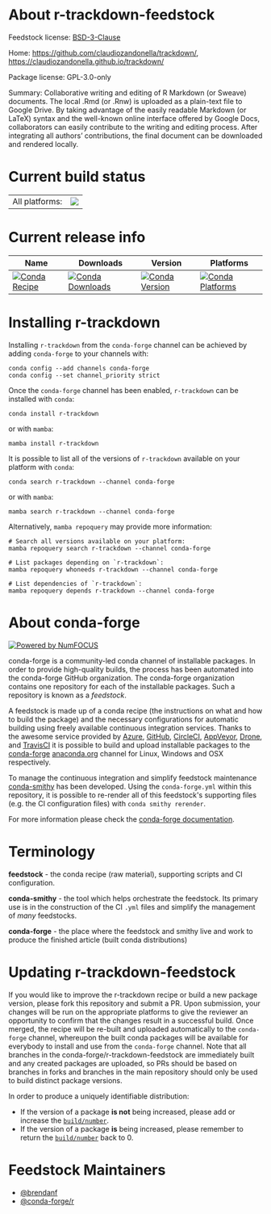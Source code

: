 About r-trackdown-feedstock
===========================

Feedstock license: [BSD-3-Clause](https://github.com/conda-forge/r-trackdown-feedstock/blob/main/LICENSE.txt)

Home: https://github.com/claudiozandonella/trackdown/, https://claudiozandonella.github.io/trackdown/

Package license: GPL-3.0-only

Summary: Collaborative writing and editing of R Markdown (or Sweave) documents. The local .Rmd (or .Rnw) is uploaded as a plain-text file to Google Drive. By taking advantage of the easily readable Markdown (or LaTeX) syntax and the well-known online interface offered by Google Docs, collaborators can easily contribute to the writing and editing process. After integrating all authors’ contributions, the final document can be downloaded and rendered locally.

Current build status
====================


<table><tr><td>All platforms:</td>
    <td>
      <a href="https://dev.azure.com/conda-forge/feedstock-builds/_build/latest?definitionId=13702&branchName=main">
        <img src="https://dev.azure.com/conda-forge/feedstock-builds/_apis/build/status/r-trackdown-feedstock?branchName=main">
      </a>
    </td>
  </tr>
</table>

Current release info
====================

| Name | Downloads | Version | Platforms |
| --- | --- | --- | --- |
| [![Conda Recipe](https://img.shields.io/badge/recipe-r--trackdown-green.svg)](https://anaconda.org/conda-forge/r-trackdown) | [![Conda Downloads](https://img.shields.io/conda/dn/conda-forge/r-trackdown.svg)](https://anaconda.org/conda-forge/r-trackdown) | [![Conda Version](https://img.shields.io/conda/vn/conda-forge/r-trackdown.svg)](https://anaconda.org/conda-forge/r-trackdown) | [![Conda Platforms](https://img.shields.io/conda/pn/conda-forge/r-trackdown.svg)](https://anaconda.org/conda-forge/r-trackdown) |

Installing r-trackdown
======================

Installing `r-trackdown` from the `conda-forge` channel can be achieved by adding `conda-forge` to your channels with:

```
conda config --add channels conda-forge
conda config --set channel_priority strict
```

Once the `conda-forge` channel has been enabled, `r-trackdown` can be installed with `conda`:

```
conda install r-trackdown
```

or with `mamba`:

```
mamba install r-trackdown
```

It is possible to list all of the versions of `r-trackdown` available on your platform with `conda`:

```
conda search r-trackdown --channel conda-forge
```

or with `mamba`:

```
mamba search r-trackdown --channel conda-forge
```

Alternatively, `mamba repoquery` may provide more information:

```
# Search all versions available on your platform:
mamba repoquery search r-trackdown --channel conda-forge

# List packages depending on `r-trackdown`:
mamba repoquery whoneeds r-trackdown --channel conda-forge

# List dependencies of `r-trackdown`:
mamba repoquery depends r-trackdown --channel conda-forge
```


About conda-forge
=================

[![Powered by
NumFOCUS](https://img.shields.io/badge/powered%20by-NumFOCUS-orange.svg?style=flat&colorA=E1523D&colorB=007D8A)](https://numfocus.org)

conda-forge is a community-led conda channel of installable packages.
In order to provide high-quality builds, the process has been automated into the
conda-forge GitHub organization. The conda-forge organization contains one repository
for each of the installable packages. Such a repository is known as a *feedstock*.

A feedstock is made up of a conda recipe (the instructions on what and how to build
the package) and the necessary configurations for automatic building using freely
available continuous integration services. Thanks to the awesome service provided by
[Azure](https://azure.microsoft.com/en-us/services/devops/), [GitHub](https://github.com/),
[CircleCI](https://circleci.com/), [AppVeyor](https://www.appveyor.com/),
[Drone](https://cloud.drone.io/welcome), and [TravisCI](https://travis-ci.com/)
it is possible to build and upload installable packages to the
[conda-forge](https://anaconda.org/conda-forge) [anaconda.org](https://anaconda.org/)
channel for Linux, Windows and OSX respectively.

To manage the continuous integration and simplify feedstock maintenance
[conda-smithy](https://github.com/conda-forge/conda-smithy) has been developed.
Using the ``conda-forge.yml`` within this repository, it is possible to re-render all of
this feedstock's supporting files (e.g. the CI configuration files) with ``conda smithy rerender``.

For more information please check the [conda-forge documentation](https://conda-forge.org/docs/).

Terminology
===========

**feedstock** - the conda recipe (raw material), supporting scripts and CI configuration.

**conda-smithy** - the tool which helps orchestrate the feedstock.
                   Its primary use is in the construction of the CI ``.yml`` files
                   and simplify the management of *many* feedstocks.

**conda-forge** - the place where the feedstock and smithy live and work to
                  produce the finished article (built conda distributions)


Updating r-trackdown-feedstock
==============================

If you would like to improve the r-trackdown recipe or build a new
package version, please fork this repository and submit a PR. Upon submission,
your changes will be run on the appropriate platforms to give the reviewer an
opportunity to confirm that the changes result in a successful build. Once
merged, the recipe will be re-built and uploaded automatically to the
`conda-forge` channel, whereupon the built conda packages will be available for
everybody to install and use from the `conda-forge` channel.
Note that all branches in the conda-forge/r-trackdown-feedstock are
immediately built and any created packages are uploaded, so PRs should be based
on branches in forks and branches in the main repository should only be used to
build distinct package versions.

In order to produce a uniquely identifiable distribution:
 * If the version of a package **is not** being increased, please add or increase
   the [``build/number``](https://docs.conda.io/projects/conda-build/en/latest/resources/define-metadata.html#build-number-and-string).
 * If the version of a package **is** being increased, please remember to return
   the [``build/number``](https://docs.conda.io/projects/conda-build/en/latest/resources/define-metadata.html#build-number-and-string)
   back to 0.

Feedstock Maintainers
=====================

* [@brendanf](https://github.com/brendanf/)
* [@conda-forge/r](https://github.com/conda-forge/r/)

